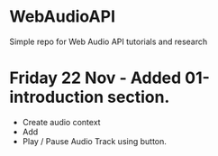 # WebAudioAPI
Simple repo for Web Audio API tutorials and research

# Friday 22 Nov - Added 01-introduction section.
- Create audio context
- Add <audio> element to audio.destination
- Play / Pause Audio Track using button.
